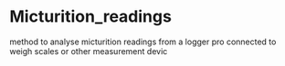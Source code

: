 # Micturition_readings
method to analyse micturition readings from a logger pro connected to weigh scales or other measurement devic
